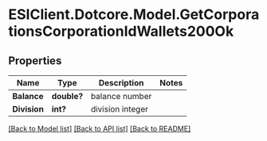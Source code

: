# ESIClient.Dotcore.Model.GetCorporationsCorporationIdWallets200Ok
## Properties

Name | Type | Description | Notes
------------ | ------------- | ------------- | -------------
**Balance** | **double?** | balance number | 
**Division** | **int?** | division integer | 

[[Back to Model list]](../README.md#documentation-for-models) [[Back to API list]](../README.md#documentation-for-api-endpoints) [[Back to README]](../README.md)

